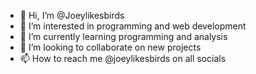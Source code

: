 - 👋 Hi, I’m @Joeylikesbirds
- 👀 I’m interested in programming and web development
- 🌱 I’m currently learning programming and analysis
- 💞️ I’m looking to collaborate on new projects
- 📫 How to reach me @joeylikesbirds on all socials
